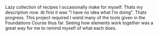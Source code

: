 Lazy collection of recipes I occasionally make for myself. Thats my description now. At first it was "I have no idea what I'm doing". Thats progress. This project required I wield many of the tools given in the Foundations Course thus far. Seeing how elements work together was a great way for me to remind myself of what each does. 